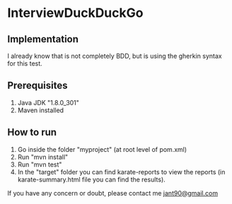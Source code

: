 # InterviewDuckDuckGo

## Implementation
I already know that is not completely BDD, but is using the gherkin syntax for this test.

## Prerequisites
1. Java JDK "1.8.0_301"
2. Maven installed

## How to run
1. Go inside the folder "myproject" (at root level of pom.xml)
2. Run "mvn install"
3. Run "mvn test"
4. In the "target" folder you can find karate-reports to view the reports (in karate-summary.html file you can find the results).

If you have any concern or doubt, please contact me jant90@gmail.com
